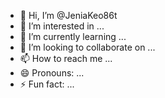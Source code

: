- 👋 Hi, I’m @JeniaKeo86t
- 👀 I’m interested in ...
- 🌱 I’m currently learning ...
- 💞️ I’m looking to collaborate on ...
- 📫 How to reach me ...
- 😄 Pronouns: ...
- ⚡ Fun fact: ...

<!---
JeniaKeo86t/JeniaKeo86t is a ✨ special ✨ repository because its `README.md` (this file) appears on your GitHub profile.
You can click the Preview link to take a look at your changes.
--->

